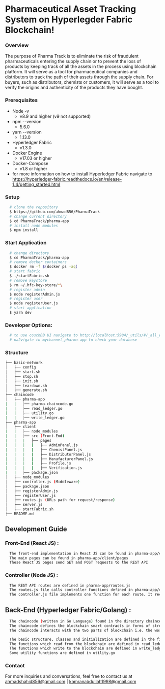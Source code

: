 # Pharmaceutical Asset Tracking System on Hyperlegder Fabric Blockchain!

### Overview
The purpose of Pharma Track is to eliminate the risk of fraudulent pharmaceuticals entering the supply chain or to prevent the loss of products by keeping track of all the assets in the process using blockchain platform. It will serve as a tool for pharmaceutical companies and distributors to track the path of their assets through the supply chain. For buyers, such as distributors, chemists or customers, it will serve as a tool to verify the origins and authenticity of the products they have bought.

### Prerequisites
  - Node -v
    - v8.9 and higher (v9 not supported)
  - npm --version 
    - 5.6.0
  - yarn --version
    - 1.13.0
  - Hyperledger Fabric
    - v1.3.0
  - Docker Engine
    - v17.03 or higher
  - Docker-Compose
    - v1.8 or higher
  - for more information on how to install Hyperledger Fabric navigate to https://hyperledger-fabric.readthedocs.io/en/release-1.4/getting_started.html

### Setup
```sh
  # clone the repository 
  $ https://github.com/ahmad856/PharmaTrack
  # change current directory
  $ cd PharmaTrack/pharma-app
  # install node modules
  $ npm install
```
### Start Application
```sh
  # change directory
  $ cd PharmaTrack/pharma-app
  # remove docker containers
  $ docker rm -f $(docker ps -aq)
  # start fabric
  $ ./startFabric.sh
  # remove keystore
  $ rm ~/.hfc-key-store/*\
  # register admin
  $ node registerAdmin.js
  # register user
  $ node registerUser.js
  # start application
  $ yarn dev
```

### Developer Options:
```sh
  # to use couchDB UI navigate to http://localhost:5984/_utils/#/_all_dbs
  # na2vigate to mychannel_pharma-app to check your database
```

### Structure
```sh
├── basic-network
│   ├── config
│   ├── start.sh
│   ├── stop.sh
│   ├── init.sh
│   ├── teardown.sh
│   ├── generate.sh
├── chaincode
│   ├── pharma-app
|   |   ├── pharma-chaincode.go
|   |   ├── read_ledger.go
|   |   ├── utility.go
|   |   ├── write_ledger.go
├── pharma-app
│   ├── client
|   |   ├── node_modules
|   |   ├── src (Front-End)
|   |   |   ├── pages
|   |   |   |   ├── AdminPanel.js
|   |   |   |   ├── ChemistPanel.js
|   |   |   |   ├── DistributorPanel.js
|   |   |   |   ├── ManufacturerPanel.js
|   |   |   |   ├── Profile.js
|   |   |   |   ├── Verification.js
|   |   ├── package.json
│   ├── node_modules
│   ├── controller.js (Middleware)
│   ├── package.json
│   ├── registerAdmin.js
│   ├── registerUser.js
│   ├── routes.js (URLs path for request/response)
│   ├── server.js
│   ├── startFabric.sh
├── README.md
```

## Development Guide

### Front-End (React JS) :
```sh
  The front-end implementation in React JS can be found in pharma-app/client
  The main pages can be found in pharma-app/client/pages
  These React JS pages send GET and POST requests to the REST API
```

### Controller (Node JS) :
```sh
  The REST API routes are defined in pharma-app/routes.js
  The routes.js file calls controller functions defined in pharma-app/controller.js
  The controller.js file implements one function for each route. It recieves request parameters from the front-end, invokes queries of Hyperledger Fabric chaincode, and returns the response to the front-end. 
```

## Back-End (Hyperledger Fabric/Golang) :
```sh
  The chaincode (written in Go Language) found in the directory chaincode/pharma-app/
  The chaincode defines the blockchain smart contracts in forms of structs and functions using the Hyperledger Fabric Interface (shim) 
  The chaincode interacts with the two parts of blockchain i.e. the world-state (Couch DB) and the history ledger where data is stored in key-value pairs (JSON) 

  The basic structure, classes and initialization are defined in the file pharma-chaincode.go
  The functions which read from the blockchain are defined in read_ledger.go
  The functions which write to the blockchain are defined in write_ledger.go
  Some utility functions are defined in utility.go
```

### Contact

For more inquiries and conversations, feel free to contact us at ahmadshahid856@gmail.com | kamranabdullah1998@gmail.com
